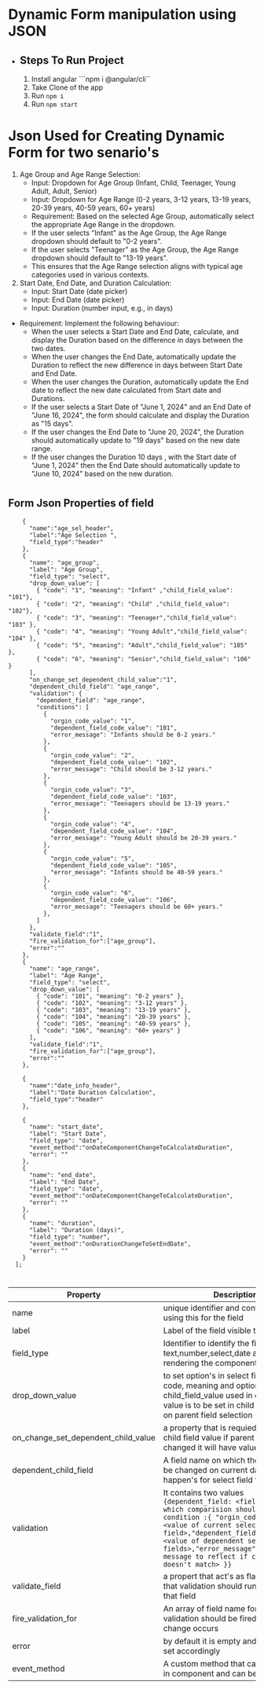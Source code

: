 # Dynamic Form manipulation using JSON

- Steps To Run Project
  -
  1. Install angular ```npm i @angular/cli``
  2. Take Clone of the app
  3. Run ```npm i```
  4. Run ```npm start```


#

# Json Used for Creating Dynamic Form for two senario's

1. Age Group and Age Range Selection:
   - Input: Dropdown for Age Group (Infant, Child, Teenager, Young Adult, Adult, Senior)
   - Input: Dropdown for Age Range (0-2 years, 3-12 years, 13-19 years, 20-39 years, 40-59 years, 60+ years)
   - Requirement: Based on the selected Age Group, automatically select the appropriate Age Range in the dropdown.
   - If the user selects "Infant" as the Age Group, the Age Range dropdown should default to "0-2 years".
   - If the user selects "Teenager" as the Age Group, the Age Range dropdown should default to "13-19 years".
   - This ensures that the Age Range selection aligns with typical age categories used in various contexts.
2. Start Date, End Date, and Duration Calculation:
   - Input: Start Date (date picker)
   - Input: End Date (date picker)
   - Input: Duration (number input, e.g., in days)
- Requirement: Implement the following behaviour:
  - When the user selects a Start Date and End Date, calculate, and display the Duration based on the difference in days between the two dates.
  - When the user changes the End Date, automatically update the Duration to reflect the new difference in days between Start Date and End Date.
  - When the user changes the Duration, automatically update the End date to reflect the new date calculated from Start date and Durations.
  - If the user selects a Start Date of "June 1, 2024" and an End Date of "June 16, 2024", the form should calculate and display the Duration as "15 days".
  - If the user changes the End Date to "June 20, 2024", the Duration should automatically update to "19 days" based on the new date range.
  - If the user changes the Duration 10 days , with the Start date of "June 1, 2024" then the End Date should automatically update to "June 10, 2024” based on the new duration.

#
## Form Json Properties of field

```[
    {
      "name":"age_sel_header",
      "label":"Age Selection ",
      "field_type":"header"
    },
    {
      "name": "age_group",
      "label": "Age Group",
      "field_type": "select",
      "drop_down_value": [
        { "code": "1", "meaning": "Infant" ,"child_field_value": "101"},
        { "code": "2", "meaning": "Child" ,"child_field_value": "102"},
        { "code": "3", "meaning": "Teenager","child_field_value": "103" },
        { "code": "4", "meaning": "Young Adult","child_field_value": "104" },
        { "code": "5", "meaning": "Adult","child_field_value": "105" },
        { "code": "6", "meaning": "Senior","child_field_value": "106" }
      ],
      "on_change_set_dependent_child_value":"1",
      "dependent_child_field": "age_range",
      "validation": {
        "dependent_field": "age_range",
        "conditions": [
          {
            "orgin_code_value": "1",
            "dependent_field_code_value": "101",
            "error_message": "Infants should be 0-2 years."
          },
          {
            "orgin_code_value": "2",
            "dependent_field_code_value": "102",
            "error_message": "Child should be 3-12 years."
          },
          {
            "orgin_code_value": "3",
            "dependent_field_code_value": "103",
            "error_message": "Teenagers should be 13-19 years."
          },
          {
            "orgin_code_value": "4",
            "dependent_field_code_value": "104",
            "error_message": "Young Adult should be 20-39 years."
          },
          {
            "orgin_code_value": "5",
            "dependent_field_code_value": "105",
            "error_message": "Infants should be 40-59 years."
          },
          {
            "orgin_code_value": "6",
            "dependent_field_code_value": "106",
            "error_message": "Teenagers should be 60+ years."
          },
        ]
      },
      "validate_field":"1",
      "fire_validation_for":["age_group"],
      "error":""
    },
    {
      "name": "age_range",
      "label": "Age Range",
      "field_type": "select",
      "drop_down_value": [
        { "code": "101", "meaning": "0-2 years" },
        { "code": "102", "meaning": "3-12 years" },
        { "code": "103", "meaning": "13-19 years" },
        { "code": "104", "meaning": "20-39 years" },
        { "code": "105", "meaning": "40-59 years" },
        { "code": "106", "meaning": "60+ years" }
      ],
      "validate_field":"1",
      "fire_validation_for":["age_group"],
      "error":""
    },

    {
      "name":"date_info_header",
      "label":"Date Duration Calculation",
      "field_type":"header"
    },

    {
      "name": "start_date",
      "label": "Start Date",
      "field_type": "date",
      "event_method":"onDateComponentChangeToCalculateDuration",
      "error": ""
    },
    {
      "name": "end_date",
      "label": "End Date",
      "field_type": "date",
      "event_method":"onDateComponentChangeToCalculateDuration",
      "error": ""
    },
    {
      "name": "duration",
      "label": "Duration (days)",
      "field_type": "number",
      "event_method":"onDurationChangeToSetEndDate",
      "error": ""
    }
  ];
```

#
| Property | Description|
|----------|-------------------------------------------------------|
| name | unique identifier and controll being set using this  for the field|
| label | Label of the field visible to the user |
| field_type | Identifier to identify the field type like text,number,select,date and used in rendering the component|
| drop_down_value | to set option's in select fields with code, meaning and optional parament child_field_value used in case where value is to be set in child field based on parent field selection|
|on_change_set_dependent_child_value| a property that is requied to set the child field value if parent field value changed it will have value 1 or 0|
|dependent_child_field| A field name on which the data need to be changed on current data change happen's for select field for now|
|validation| It contains two values ```{dependent_field: <field name for which comparision should occurm>, condition :{ "orgin_code_value": <value of current select field>,"dependent_field_code_value": <value of depeendent seect fields>,"error_message": <error message to reflect if condition doesn't match> }}```|
|validate_field| a propert that act's as flag that tell's that validation should run or not for that field|
|fire_validation_for| An array of field name for which validation should be fired when change occurs|
|error| by default it is empty and need to be set accordingly |
|event_method| A custom method that can be defined in component and can be invoked |


